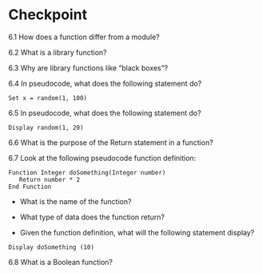 # Checkpoint
6.1 How does a function differ from a module?

6.2 What is a library function?

6.3 Why are library functions like “black boxes”?

6.4 In pseudocode, what does the following statement do?
```
Set x = random(1, 100)
````
6.5 In pseudocode, what does the following statement do?
```
Display random(1, 20)
```
6.6 What is the purpose of the Return statement in a function?

6.7 Look at the following pseudocode function definition:
```
Function Integer doSomething(Integer number)
   Return number * 2
End Function
```
* What is the name of the function?

* What type of data does the function return?

* Given the function definition, what will the following statement display?
```
Display doSomething (10)
```
6.8 What is a Boolean function?

